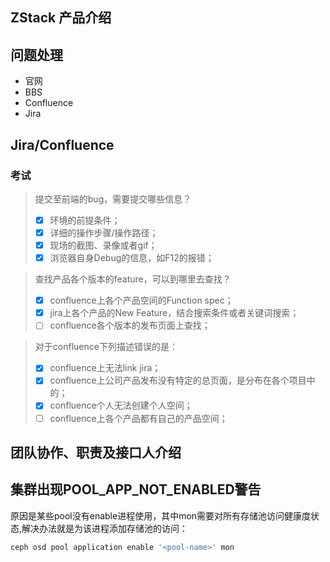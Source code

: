 ## ZStack 产品介绍

## 问题处理

* 官网
* BBS
* Confluence
* Jira

## Jira/Confluence

### 考试

> 提交至前端的bug，需要提交哪些信息？
> - [x] 环境的前提条件；
> - [x] 详细的操作步骤/操作路径；
> - [x] 现场的截图、录像或者gif；
> - [x] 浏览器自身Debug的信息，如F12的报错；

> 查找产品各个版本的feature，可以到哪里去查找？
> - [x] confluence上各个产品空间的Function spec；
> - [x] jira上各个产品的New Feature，结合搜索条件或者关键词搜索；
> - [ ] confluence各个版本的发布页面上查找；

> 对于confluence下列描述错误的是：
> - [x] confluence上无法link jira；
> - [x] confluence上公司产品发布没有特定的总页面，是分布在各个项目中的；
> - [x] confluence个人无法创建个人空间；
> - [ ] confluence上各个产品都有自己的产品空间；

## 团队协作、职责及接口人介绍

## 集群出现POOL_APP_NOT_ENABLED警告

原因是某些pool没有enable进程使用，其中mon需要对所有存储池访问健康度状态,解决办法就是为该进程添加存储池的访问：

```sh
ceph osd pool application enable '<pool-name>' mon
```
